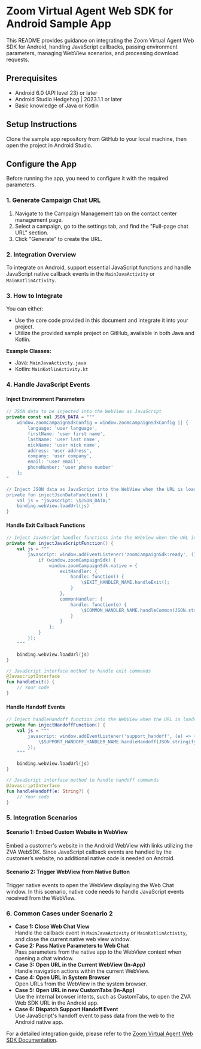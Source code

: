 
# Zoom Virtual Agent Web SDK for Android Sample App

This README provides guidance on integrating the Zoom Virtual Agent Web SDK for Android, handling JavaScript callbacks, passing environment parameters, managing WebView scenarios, and processing download requests.

## Prerequisites

- Android 6.0 (API level 23) or later
- Android Studio Hedgehog | 2023.1.1 or later
- Basic knowledge of Java or Kotlin

## Setup Instructions

Clone the sample app repository from GitHub to your local machine, then open the project in Android Studio.

## Configure the App

Before running the app, you need to configure it with the required parameters.

### 1. Generate Campaign Chat URL

1. Navigate to the Campaign Management tab on the contact center management page.
2. Select a campaign, go to the settings tab, and find the "Full-page chat URL" section.
3. Click "Generate" to create the URL.

### 2. Integration Overview

To integrate on Android, support essential JavaScript functions and handle JavaScript native callback events in the `MainJavaActivity` or `MainKotlinActivity`.

### 3. How to Integrate

You can either:

- Use the core code provided in this document and integrate it into your project.
- Utilize the provided sample project on GitHub, available in both Java and Kotlin.

**Example Classes:**

- Java: `MainJavaActivity.java`
- Kotlin: `MainKotlinActivity.kt`

### 4. Handle JavaScript Events

#### Inject Environment Parameters

```kotlin
// JSON data to be injected into the WebView as JavaScript
private const val JSON_DATA = """
    window.zoomCampaignSdkConfig = window.zoomCampaignSdkConfig || {
        language: 'user language',
        firstName: 'user first name',
        lastName: 'user last name',
        nickName: 'user nick name',
        address: 'user address',
        company: 'user company',
        email: 'user email',
        phoneNumber: 'user phone number'
    };
"

// Inject JSON data as JavaScript into the WebView when the URL is loaded
private fun injectJsonDataFunction() {
    val js = "javascript: \$JSON_DATA;"
    binding.webView.loadUrl(js)
}
```

#### Handle Exit Callback Functions

```kotlin
// Inject JavaScript handler functions into the WebView when the URL is loaded
private fun injectJavaScriptFunction() {
    val js = """
        javascript: window.addEventListener('zoomCampaignSdk:ready', () => {
            if (window.zoomCampaignSdk) {
                window.zoomCampaignSdk.native = {
                    exitHandler: {
                        handle: function() {
                            \$EXIT_HANDLER_NAME.handleExit();
                        }
                    },
                    commonHandler: {
                        handle: function(e) {
                            \$COMMON_HANDLER_NAME.handleCommon(JSON.stringify(e));
                        }
                    }
                };
            }
        });
    """

    binding.webView.loadUrl(js)
}

// JavaScript interface method to handle exit commands
@JavascriptInterface
fun handleExit() {
    // Your code
}
```

#### Handle Handoff Events

```kotlin
// Inject handleHandoff function into the WebView when the URL is loaded
private fun injectHandoffFunction() {
    val js = """
        javascript: window.addEventListener('support_handoff', (e) => {
            \$SUPPORT_HANDOFF_HANDLER_NAME.handleHandoff(JSON.stringify(e.detail));
        });
    """

    binding.webView.loadUrl(js)
}

// JavaScript interface method to handle handoff commands
@JavascriptInterface
fun handleHandoff(e: String?) {
    // Your code
}
```

### 5. Integration Scenarios

#### Scenario 1: Embed Custom Website in WebView

Embed a customer's website in the Android WebView with links utilizing the ZVA WebSDK. Since JavaScript callback events are handled by the customer’s website, no additional native code is needed on Android.

#### Scenario 2: Trigger WebView from Native Button

Trigger native events to open the WebView displaying the Web Chat window. In this scenario, native code needs to handle JavaScript events received from the WebView.

### 6. Common Cases under Scenario 2

- **Case 1: Close Web Chat View**  
  Handle the callback event in `MainJavaActivity` or `MainKotlinActivity`, and close the current native web view window.
- **Case 2: Pass Native Parameters to Web Chat**  
  Pass parameters from the native app to the WebView context when opening a chat window.
- **Case 3: Open URL in the Current WebView (In-App)**  
  Handle navigation actions within the current WebView.
- **Case 4: Open URL in System Browser**  
  Open URLs from the WebView in the system browser.
- **Case 5: Open URL in new CustomTabs (In-App)**  
  Use the internal browser intents, such as CustomTabs, to open the ZVA Web SDK URL in the Android app.
- **Case 6: Dispatch Support Handoff Event**  
  Use JavaScript's handoff event to pass data from the web to the Android native app.

For a detailed integration guide, please refer to the [Zoom Virtual Agent Web SDK Documentation](https://developers.zoom.us/docs/virtual-agent/web/chat/).

